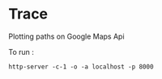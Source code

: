 # Trace
Plotting paths on Google Maps Api

To run :
```
http-server -c-1 -o -a localhost -p 8000
```
